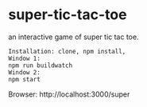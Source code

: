 # super-tic-tac-toe
an interactive game of super tic tac toe.

```
Installation: clone, npm install, 
Window 1:
npm run buildwatch
Window 2:
npm start
```
Browser: http://localhost:3000/super
